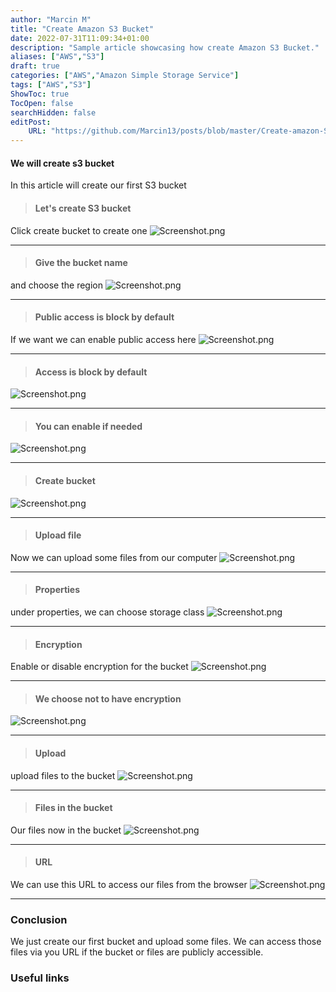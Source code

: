 ```yaml
---
author: "Marcin M"
title: "Create Amazon S3 Bucket"
date: 2022-07-31T11:09:34+01:00
description: "Sample article showcasing how create Amazon S3 Bucket."
aliases: ["AWS","S3"]
draft: true
categories: ["AWS","Amazon Simple Storage Service"]
tags: ["AWS","S3"]
ShowToc: true
TocOpen: false
searchHidden: false
editPost:
    URL: "https://github.com/Marcin13/posts/blob/master/Create-amazon-S3-bucket.md"
---
```

#### We will create s3 bucket
In this article will create our first S3 bucket

> #### Let's create S3 bucket
Click create bucket to create one
![Screenshot.png](http://marcinmitruk.link/img/Create-amazon-S3-bucket/Screenshot_1.png) 
***

> #### Give the bucket name
and choose the region
![Screenshot.png](http://marcinmitruk.link/img/Create-amazon-S3-bucket/Screenshot_2.png)
***

> #### Public access is block by default
If we want we can enable public access here
![Screenshot.png](http://marcinmitruk.link/img/Create-amazon-S3-bucket/Screenshot_3.png)
***

> #### Access is block by default

![Screenshot.png](http://marcinmitruk.link/img/Create-amazon-S3-bucket/Screenshot_4.png)
***

> #### You can enable if needed

![Screenshot.png](http://marcinmitruk.link/img/Create-amazon-S3-bucket/Screenshot_5.png)
***

> #### Create bucket

![Screenshot.png](http://marcinmitruk.link/img/Create-amazon-S3-bucket/Screenshot_6.png)
***

> #### Upload file
Now we can upload some files from our computer
![Screenshot.png](http://marcinmitruk.link/img/Create-amazon-S3-bucket/Screenshot_7.png)
***

> #### Properties
under properties, we can choose storage class
![Screenshot.png](http://marcinmitruk.link/img/Create-amazon-S3-bucket/Screenshot_8.png)
***

> #### Encryption 
Enable or disable encryption for the bucket
![Screenshot.png](http://marcinmitruk.link/img/Create-amazon-S3-bucket/Screenshot_9.png)
***

> #### We choose not to have encryption

![Screenshot.png](http://marcinmitruk.link/img/Create-amazon-S3-bucket/Screenshot_10.png)
***

> #### Upload
upload files to the bucket
![Screenshot.png](http://marcinmitruk.link/img/Create-amazon-S3-bucket/Screenshot_11.png)
***

> #### Files in the bucket
Our files now in the bucket
![Screenshot.png](http://marcinmitruk.link/img/Create-amazon-S3-bucket/Screenshot_12.png)
***

> #### URL
We can use this URL to access our files from the browser
![Screenshot.png](http://marcinmitruk.link/img/Create-amazon-S3-bucket/Screenshot_13.png)
***

### Conclusion
We just create our first bucket and upload some files.
We can access those files via you URL if the bucket or files are publicly accessible.

### Useful links
